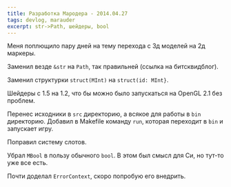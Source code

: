 ```yaml
---
title: Разработка Мародера - 2014.04.27
tags: devlog, marauder
excerpt: str->Path, шейдеры, bool
---
```


Меня поплющило пару дней на тему перехода с 3д моделей на 2д маркеры.

Заменил везде `&str` на `Path`, так правильней (ссылка на битсквидблог).

Заменил структурки `struct(MInt)` на `struct(id: MInt}`.

Шейдеры с 1.5 на 1.2, что бы можно было запускаться на OpenGL 2.1 без
проблем.

Перенес исходники в `src` директорию, а всякое для работы в `bin`
директорию. Добавил в Makefile команду `run`, которая переходит в `bin`
и запускает игру.

Поправил систему слотов.

Убрал `MBool` в пользу обычного `bool`. В этом был смысл для Си, но
тут-то уже все есть.

Почти доделал `ErrorContext`, скоро попробую его внедрить.
